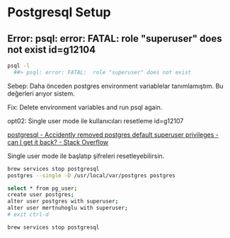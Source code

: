 
# Postgresql Setup

## Error: psql: error: FATAL:  role "superuser" does not exist id=g12104

```bash
psql -l
  ##> psql: error: FATAL:  role "superuser" does not exist
```

Sebep: Daha önceden postgres environment variablelar tanımlamıştım. Bu değerleri arıyor sistem. 

Fix: Delete environment variables and run psql again.

opt02: Single user mode ile kullanıcıları resetleme id=g12107

[postgresql - Accidently removed postgres default superuser privileges - can I get it back? - Stack Overflow](https://stackoverflow.com/questions/27777076/accidently-removed-postgres-default-superuser-privileges-can-i-get-it-back/27778321)

Single user mode ile başlatıp şifreleri resetleyebilirsin.

```bash
brew services stop postgresql
postgres --single -D /usr/local/var/postgres postgres
```

```bash
select * from pg_user;
create user postgres;
alter user postgres with superuser;
alter user mertnuhoglu with superuser;
# exit ctrl-d
```

```bash
brew services stop postgresql
```

